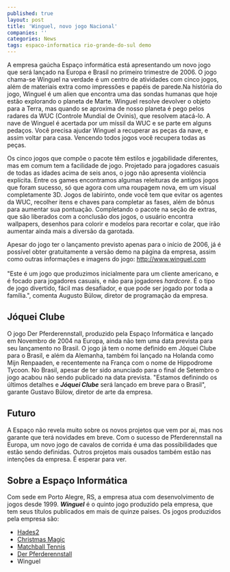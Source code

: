 ```yaml
---
published: true
layout: post
title: 'Winguel, novo jogo Nacional'
companies: ''
categories: News
tags: espaco-informatica rio-grande-do-sul demo
---
```

A empresa gaúcha Espaço informática está apresentando um novo jogo que será lançado na Europa e Brasil no primeiro trimestre de 2006. O jogo chama-se Winguel na verdade é um centro de atividades com cinco jogos, além de materiais extra como impressões e papéis de parede.Na história do jogo, Winguel é um alien que encontra uma das sondas humanas que hoje estão explorando o planeta de Marte. Winguel resolve devolver o objeto para a Terra, mas quando se aproxima de nosso planeta é pego pelos radares da WUC (Controle Mundial de Ovinis), que resolvem atacá-lo. A nave de Winguel é acertada por um míssil da WUC e se parte em alguns pedaços. Você precisa ajudar Winguel a recuperar as peças da nave, e assim voltar para casa. Vencendo todos jogos você recupera todas as peças.

Os cinco jogos que compõe o pacote têm estilos e jogabilidade diferentes, mas em comum tem a facilidade de jogo. Projetado para jogadores casuais de todas as idades acima de seis anos, o jogo não apresenta violência explícita. Entre os games encontramos algumas releituras de antigos jogos que foram sucesso, só que agora com uma roupagem nova, em um visual completamente 3D. Jogos de labirinto, onde você tem que evitar os agentes da WUC, recolher itens e chaves para completar as fases, além de bônus para aumentar sua pontuação. Completando o pacote na seção de extras, que são liberados com a conclusão dos jogos, o usuário encontra wallpapers, desenhos para colorir e modelos para recortar e colar, que irão aumentar ainda mais a diversão da garotada.

Apesar do jogo ter o lançamento previsto apenas para o início de 2006, já é possível obter gratuitamente a versão demo na página da empresa, assim como outras informações e imagens do jogo: <a title="http://www.winguel.com/" href="http://www.winguel.com/" target="_blank">http://www.winguel.com</a>
<br title="http://www.winguel.com/" /><br title="http://www.winguel.com/" />"Este é um jogo que produzimos inicialmente para um cliente americano, e é focado para jogadores casuais, e não para jogadores <i>hardcore</i>. É o tipo de jogo divertido, fácil mas desafiador, e que pode ser jogado por toda a família.", comenta Augusto Bülow, diretor de programação da empresa.
## Jóquei Clube
O jogo Der Pferderennstall, produzido pela Espaço Informática e lançado em Novembro de 2004 na Europa, ainda não tem uma data prevista para seu lançamento no Brasil. O jogo já tem o nome definido em Jóquei Clube para o Brasil, e além da Alemanha, também foi lançado na Holanda como Mijn Renpaaden, e recentemente na França com o nome de Hippodrome Tycoon.
No Brasil, apesar de ter sido anunciado para o final de Setembro o jogo acabou não sendo publicado na data prevista. "Estamos definindo os últimos detalhes e <b><i>Jóquei Clube</i></b> será lançado em breve para o Brasil", garante Gustavo Bülow, diretor de arte da empresa.
## Futuro
A Espaço não revela muito sobre os novos projetos que vem por ai, mas nos garante que terá novidades em breve. Com o sucesso de Pferderennstall na Europa, um novo jogo de cavalos de corrida é uma das possibilidades que estão sendo definidas. Outros projetos mais ousados também estão nas intenções da empresa. É esperar para ver.
## Sobre a Espaço Informática
Com sede em Porto Alegre, RS, a empresa atua com desenvolvimento de jogos desde 1999. <b><i>Winguel</i></b> é o quinto jogo produzido pela empresa, que tem seus títulos publicados em mais de quinze paises. Os jogos produzidos pela empresa são:
<ul>
	<li><a href="{{ site.baseurl }}/2005/09/19/hades2/">Hades2</a>
</li>
	<li><a href="{{ site.baseurl }}/2005/09/20/christmas-magic/">Christmas Magic</a>
</li>
	<li><a href="{{ site.baseurl }}/2005/09/20/matchball-tennis/">Matchball Tennis</a>
</li>
	<li><a href="{{ site.baseurl }}/2005/09/22/der-pferderennstall/">Der Pferderennstall</a>
</li>
	<li>Winguel</li>
</ul>